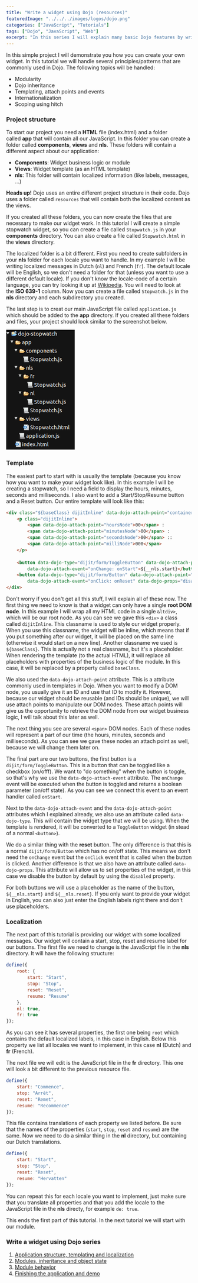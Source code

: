 ```yaml
---
title: "Write a widget using Dojo (resources)"
featuredImage: "../../../images/logos/dojo.png"
categories: ["JavaScript", "Tutorials"]
tags: ["Dojo", "JavaScript", "Web"]
excerpt: "In this series I will explain many basic Dojo features by writing a widget from scratch. Topics handled are internationalization, inheritance, AMD and more."
---
```


In this simple project I will demonstrate you how you can create your own widget. In this tutorial we will handle several principles/patterns that are commonly used in Dojo. The following topics will be handled:

- Modularity
- Dojo inheritance
- Templating, attach points and events
- Internationalization
- Scoping using hitch

### Project structure

To start our project you need a **HTML** file (index.html) and a folder called **app** that will contain all our JavaScript. In this folder you can create a folder called **components**, **views** and **nls**. These folders will contain a different aspect about our application:

- **Components**: Widget business logic or module
- **Views**: Widget template (as an HTML template)
- **nls**: This folder will contain localized information (like labels, messages, ...)

**Heads up!** Dojo uses an entire different project structure in their code. Dojo uses a folder called `resources` that will contain both the localized content as the views.

If you created all these folders, you can now create the files that are necessary to make our widget work. In this tutorial I will create a simple stopwatch widget, so you can create a file called `Stopwatch.js` in your **components** directory. You can also create a file called `Stopwatch.html` in the **views** directory.

The localized folder is a bit different. First you need to create subfolders in your **nls** folder for each locale you want to handle. In my example I will be writing localized messages in Dutch (`nl`) and French (`fr`). The default locale will be English, so we don't need a folder for that (unless you want to use a different default locale). If you don't know the locale-code of a certain language, you can try looking it up at [Wikipedia](http://en.wikipedia.org/wiki/List_of_ISO_639-1_codes). You will need to look at the **ISO 639-1** column. Now you can create a file called `Stopwatch.js` in the **nls** directory and each subdirectory you created.

The last step is to creat our main JavaScript file called `application.js` which should be added to the **app** directory. If you created all these folders and files, your project should look similar to the screenshot below.

![project-structure](content/posts/2014/2014-01-07-dojo-widget-resources/images/project-structure.png)

### Template

The easiest part to start with is usually the template (because you know how you want to make your widget look like). In this example I will be creating a stopwatch, so I need a field to display the hours, minutes, seconds and milliseconds. I also want to add a Start/Stop/Resume button and a Reset button. Our entire template will look like this:

```html
<div class="${baseClass} dijitInline" data-dojo-attach-point="containerNode">
    <p class="dijitInline">
        <span data-dojo-attach-point="hoursNode">00</span> :
        <span data-dojo-attach-point="minutesNode">00</span> :
        <span data-dojo-attach-point="secondsNode">00</span> ::
        <span data-dojo-attach-point="milliNode">000</span>
    </p>

    <button data-dojo-type="dijit/form/ToggleButton" data-dojo-attach-point="startBtn"
        data-dojo-attach-event="onChange: onStart">${__nls.start}</button>
    <button data-dojo-type="dijit/form/Button" data-dojo-attach-point="resetBtn"
        data-dojo-attach-event="onClick: onReset" data-dojo-props="disabled: true">${__nls.reset}</button>
</div>
```

Don't worry if you don't get all this stuff, I will explain all of these now. The first thing we need to know is that a widget can only have a single **root DOM node**. In this example I will wrap all my HTML code in a single `&ltdiv>`, which will be our root node. As you can see we gave this `<div>` a class called `dijitInline`. This classname is used to style our widget properly. When you use this classname, the widget will be inline, which means that if you put something after our widget, it will be placed on the same line (otherwise it would start on a new line). Another classname we used is `${baseClass}`. This is actually not a real classname, but it's a placeholder. When rendering the template (to the actual HTML), it will replace all placeholders with properties of the business logic of the module. In this case, it will be replaced by a property called `baseClass`.

We also used the `data-dojo-attach-point` attribute. This is a attribute commonly used in templates in Dojo. When you want to modify a DOM node, you usually give it an ID and use that ID to modify it. However, because our widget should be reusable (and IDs should be unique), we will use attach points to manipulate our DOM nodes. These attach points will give us the opportunity to retrieve the DOM node from our widget business logic, I will talk about this later as well.

The next thing you see are several `<span>` DOM nodes. Each of these nodes will represent a part of our time (the hours, minutes, seconds and milliseconds). As you can see we gave these nodes an attach point as well, because we will change them later on.

The final part are our two buttons, the first button is a `dijit/form/ToggleButton`. This is a button that can be toggled like a checkbox (on/offf). We want to "do something" when the button is toggle, so that's why we use the `data-dojo-attach-event` attribute. The `onChange` event will be executed when the button is toggled and returns a boolean parameter (on/off state). As you can see we connect this event to an event handler called `onStart`.

Next to the `data-dojo-attach-event` and the `data-dojo-attach-point` attributes which I explained already, we also use an attribute called `data-dojo-type`. This will contain the widget type that we will be using. When the template is rendered, it will be converted to a `ToggleButton` widget (in stead of a normal `<button>`).

We do a similar thing with the **reset** button. The only difference is that this is a normal `dijit/form/Button` which has no on/off state. This means we don't need the `onChange` event but the `onClick` event that is called when the button is clicked. Another difference is that we also have an attribute called `data-dojo-props`. This attribute will allow us to set properties of the widget, in this case we disable the button by default by using the `disabled` property.

For both buttons we will use a placeholder as the name of the button, `${__nls.start}` and `${__nls.reset}`. If you only want to provide your widget in English, you can also just enter the English labels right there and don't use placeholders.

### Localization

The next part of this tutorial is providing our widget with some localized messages. Our widget will contain a start, stop, reset and resume label for our buttons. The first file we need to change is the JavaScript file in the **nls** directory. It will have the following structure:

```javascript
define({
    root: {
        start: "Start",
        stop: "Stop",
        reset: "Reset",
        resume: "Resume"
    },
    nl: true,
    fr: true
});
```

As you can see it has several properties, the first one being `root` which contains the default localized labels, in this case in English. Below this property we list all locales we want to implement, in this case **nl** (Dutch) and **fr** (French).

The next file we will edit is the JavaScript file in the **fr** directory. This one will look a bit different to the previous resource file.

```javascript
define({
    start: "Commence",
    stop: "Arrêt",
    reset: "Remet",
    resume: "Recommence"
});
```

This file contains translations of each property we listed before. Be sure that the names of the properties (`start`, `stop`, `reset` and `resume`) are the same. Now we need to do a similar thing in the **nl** directory, but containing our Dutch translations.

```javascript
define({
    start: "Start",
    stop: "Stop",
    reset: "Reset",
    resume: "Hervatten"
});
```

You can repeat this for each locale you want to implement, just make sure that you translate all properties and that you add the locale to the JavaScript file in the **nls** directy, for example `de: true`.

This ends the first part of this tutorial. In the next tutorial we will start with our module.

### Write a widget using Dojo series

1. [Application structure, templating and localization](/dojo-widget-resources/)
2. [Modules, inheritance and object state](/dojo-widget-inheritance/)
3. [Module behavior](/dojo-widget-behavior/)
4. [Finishing the application and demo](/dojo-widget-demo/)
